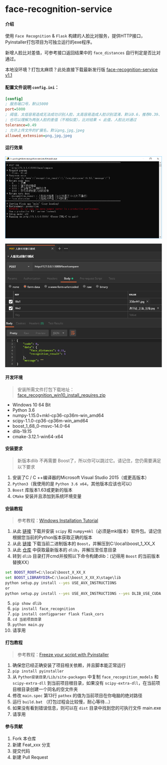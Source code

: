 # face-recognition-service

#### 介绍

使用 `Face Recognition` & `Flask` 构建的人脸比对服务，提供HTTP接口，Pyinstaller打包项目为可独立运行的exe程序。

新增人脸比对差值，可参考接口返回结果中的 `face_distances` 自行判定是否比对通过。

本地没环境？打包太麻烦？此处直接下载最新发行版 [face-recognition-service v1.1](https://gitee.com/westinyang/face-recognition-service/releases/v1.1)

#### 配置文件说明 `config.ini`：

``` ini
[config]
; 服务端口号，默认5000
port=5000
; 阈值，太低容易造成无法成功识别人脸，太高容易造成人脸识别混淆，默认0.6，推荐0.39、0.49
; 也可以理解为两张人脸的差值（不相似度），比对结果 < 此值，人脸比对通过
tolerance=0.49
; 允许上传文件的扩展名，默认png,jpg,jpeg
allowed_extension=png,jpg,jpeg
```

#### 运行效果

![截图](./screenshot/01.png)

![截图](./screenshot/02.png)

#### 开发环境

> 安装所需文件打包下载地址：[face_recognition_win10_install_requires.zip](https://pan.baidu.com/s/1vneStX-WuObn4VHqUlbvDg)

- Windows 10 64 Bit
- Python 3.6
- numpy-1.15.0+mkl-cp36-cp36m-win_amd64
- scipy-1.1.0-cp36-cp36m-win_amd64
- boost_1_68_0-msvc-14.0-64
- dlib-19.15
- cmake-3.12.1-win64-x64

#### 安装要求

> 新版本dlib 不再需要 Boost了，所以你可以跳过它。请记住，您仍需要满足以下要求
1. 安装了C / C ++编译器的Microsoft Visual Studio 2015（或更高版本）
2. `Python3`（我使用的是 `Python 3.6 x64`，其他版本应该也可以）
3. `Boost` 库版本1.63或更新的版本
4. `CMake` 安装并且添加到系统环境变量

#### 安装教程

> 参考教程：[Windows Installation Tutorial](https://github.com/ageitgey/face_recognition/issues/175)

1. 从此 [链接](http://www.lfd.uci.edu/~gohlke/pythonlibs/) 下载并安装 `scipy` 和 `numpy+mkl`（必须是mkl版本）软件包。请记住根据您当前的Python版本获取正确的版本
2. 从此 [链接](https://sourceforge.net/projects/boost/files/) 下载当前二进制版本的 `Boost`，并解压到C:\local\boost_1_XX_X
3. 从此 [仓库](https://github.com/davisking/dlib) 中获取最新版本的 `dlib`，并解压至任意目录
4. 转到 `dlib` 目录打开cmd并按照以下命令构建dlib：(记得用 `Boost` 的当前版本替换XX）
``` cmd
set BOOST_ROOT=C:\local\boost_X_XX_X
set BOOST_LIBRARYDIR=C:\local\boost_X_XX_X\stage\lib
python setup.py install --yes USE_AVX_INSTRUCTIONS
or
python setup.py install --yes USE_AVX_INSTRUCTIONS --yes DLIB_USE_CUDA
```
5. `pip show dlib`
6. `pip install face_recognition`
7. `pip install configparser flask flask_cors`
8. `cd 当前项目目录`
9. `python main.py` 
10. 请享用

#### 打包教程

> 参考教程：[Freeze your script with Pyinstaller](https://github.com/ageitgey/face_recognition/issues/357)

1. 确保您已经正确安装了项目相关依赖，并且脚本能正常运行
2. `pip install pyinstaller`
3. 从 `Python安装目录/Lib/site-packages` 中复制 `face_recognition_models` 和 `scipy-extra-dll` 到当前项目根目录，如果没有 `scipy-extra-dll`，在当前项目根目录创建一个同名的空文件夹
4. 修改 `main.spec` 第13行 `pathex` 的值为当前项目在你电脑的绝对路径
5. 运行 `build.bat` （打包过程会比较慢，耐心等待...）
6. 如果没有看到错误信息，则可以在 `dist` 目录中找到您的可执行文件 main.exe
7. 请享用

#### 参与贡献

1. Fork 本仓库
2. 新建 Feat_xxx 分支
3. 提交代码
4. 新建 Pull Request